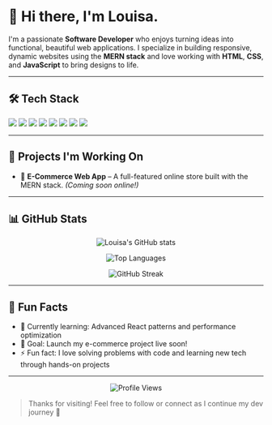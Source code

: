 # 👋 Hi there, I'm Louisa.

I'm a passionate **Software Developer** who enjoys turning ideas into functional, beautiful web applications. I specialize in building responsive, dynamic websites using the **MERN stack** and love working with **HTML**, **CSS**, and **JavaScript** to bring designs to life.

---

## 🛠️ Tech Stack

<p align="left">
  <img src="https://img.shields.io/badge/HTML5-E34F26?style=flat-square&logo=html5&logoColor=white" />
  <img src="https://img.shields.io/badge/CSS3-1572B6?style=flat-square&logo=css3&logoColor=white" />
  <img src="https://img.shields.io/badge/JavaScript-F7DF1E?style=flat-square&logo=javascript&logoColor=black" />
  <img src="https://img.shields.io/badge/React-61DAFB?style=flat-square&logo=react&logoColor=black" />
  <img src="https://img.shields.io/badge/Node.js-339933?style=flat-square&logo=node.js&logoColor=white" />
  <img src="https://img.shields.io/badge/Express.js-000000?style=flat-square&logo=express&logoColor=white" />
  <img src="https://img.shields.io/badge/MongoDB-47A248?style=flat-square&logo=mongodb&logoColor=white" />
  <img src="https://img.shields.io/badge/Git-F05032?style=flat-square&logo=git&logoColor=white" />
</p>

---

## 🧩 Projects I'm Working On

- 🛒 **E-Commerce Web App** – A full-featured online store built with the MERN stack. *(Coming soon online!)*

---

## 📊 GitHub Stats

<p align="center">
  <img src="https://github-readme-stats.vercel.app/api?username=Louisa-Otoo&show_icons=true&theme=tokyonight" alt="Louisa's GitHub stats" />
</p>

<p align="center">
  <img src="https://github-readme-stats.vercel.app/api/top-langs/?username=Louisa-Otoo&layout=compact&theme=tokyonight" alt="Top Languages" />
</p>

<p align="center">
  <img src="https://github-readme-streak-stats.herokuapp.com/?user=Louisa-Otoo&theme=tokyonight" alt="GitHub Streak" />
</p>

---

## 💬 Fun Facts

- 🌱 Currently learning: Advanced React patterns and performance optimization
- 🎯 Goal: Launch my e-commerce project live soon!
- ⚡ Fun fact: I love solving problems with code and learning new tech through hands-on projects

---

<p align="center">
  <img src="https://komarev.com/ghpvc/?username=Louisa-Otoo&style=flat-square&color=blue" alt="Profile Views" />
</p>

> Thanks for visiting! Feel free to follow or connect as I continue my dev journey 🚀
